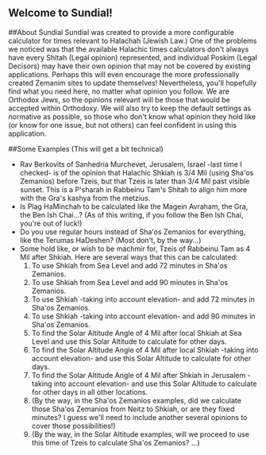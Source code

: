 ## Welcome to Sundial!

##About Sundial
Sundial was created to provide a more configurable calculator for times relevant to Halachah (Jewish Law.) One of the problems we noticed was that the available Halachic times calculators don't always have every Shitah (Legal opinion) represented, and individual Poskim (Legal Decisors) may have their own opinion that may not be covered by existing applications. Perhaps this will even encourage the more professionally created Zemanim sites to update themselves! Nevertheless, you'll hopefully find what you need here, no matter what opinion you follow. We are Orthodox Jews, so the opinions relevant will be those that would be accepted within Orthodoxy. We will also try to keep the default settings as normative as possible, so those who don't know what opinion they hold like (or know for one issue, but not others) can feel confident in using this application.

##Some Examples (This will get a bit technical)
- Rav Berkovits of Sanhedria Murchevet, Jerusalem, Israel -last time I checked- is of the opinion that Halachic Shkiah is 3/4 Mil (using Sha'os Zemanios) before Tzeis, but that Tzeis is later than 3/4 Mil past visible sunset. This is a P'sharah in Rabbeinu Tam's Shitah to align him more with the Gra's kashya from the metzius.
- Is Plag HaMinchah to be calculated like the Magein Avraham, the Gra, the Ben Ish Chai...? (As of this writing, if you follow the Ben Ish Chai, you're out of luck!)
- Do you use regular hours instead of Sha'os Zemanios for everything, like the Terumas HaDeshen? (Most don't, by the way...)
- Some hold like, or wish to be machmir for, Tzeis of Rabbeinu Tam as 4 Mil after Shkiah. Here are several ways that this can be calculated:
  1. To use Shkiah from Sea Level and add 72 minutes in Sha'os Zemanios.
  3. To use Shkiah from Sea Level and add 90 minutes in Sha'os Zemanios.
  2. To use Shkiah -taking into account elevation- and add 72 minutes in Sha'os Zemanios.
  4. To use Shkiah -taking into account elevation- and add 90 minutes in Sha'os Zemanios.
  5. To find the Solar Altitude Angle of 4 Mil after local Shkiah at Sea Level and use this Solar Altitude to calculate for other days.
  6. To find the Solar Altitude Angle of 4 Mil after local Shkiah -taking into account elevation- and use this Solar Altitude to calculate for other days.
  7. To find the Solar Altitude Angle of 4 Mil after Shkiah in Jerusalem -taking into account elevation- and use this Solar Altitude to calculate for other days in all other locations.
  8. (By the way, in the Sha'os Zemanios examples, did we calculate those Sha'os Zemanios from Neitz to Shkiah, or are they fixed minutes? I guess we'll need to include another several opinions to cover those possibilities!)
  9. (By the way, in the Solar Altitude examples, will we proceed to use this time of Tzeis to calculate Sha'os Zemanios? ...)
 
